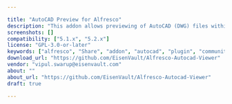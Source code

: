 ```yaml
---

title: "AutoCAD Preview for Alfresco"
description: "This addon allows previewing of AutoCAD (DWG) files within Alfresco Share. Written by Tushar Khanka of EisenVault (www.eisenvault.com)."
screenshots: []
compatibility: ["5.1.x", "5.2.x"]
license: "GPL-3.0-or-later"
keywords: ["alfresco", "Share", "addon", "autocad", "plugin", "community", "file", "EisenVault", "management", "Alfresco", "AutoCAD"]
download_url: "https://github.com/EisenVault/Alfresco-Autocad-Viewer"
vendor: "vipul.swarup@eisenvault.com"
about: ""
about_url: "https://github.com/EisenVault/Alfresco-Autocad-Viewer"
draft: true

---
```

